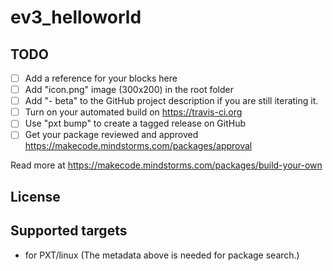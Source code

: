# ev3_helloworld



## TODO

- [ ] Add a reference for your blocks here
- [ ] Add "icon.png" image (300x200) in the root folder
- [ ] Add "- beta" to the GitHub project description if you are still iterating it.
- [ ] Turn on your automated build on https://travis-ci.org
- [ ] Use "pxt bump" to create a tagged release on GitHub
- [ ] Get your package reviewed and approved https://makecode.mindstorms.com/packages/approval

Read more at https://makecode.mindstorms.com/packages/build-your-own

## License



## Supported targets

* for PXT/linux
(The metadata above is needed for package search.)

